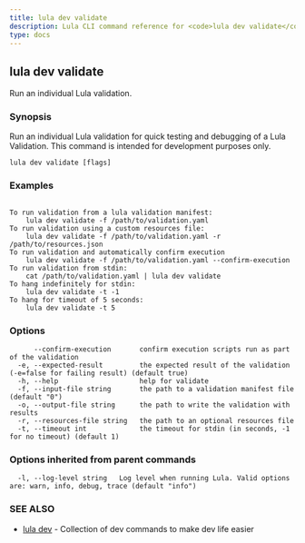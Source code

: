 ```yaml
---
title: lula dev validate
description: Lula CLI command reference for <code>lula dev validate</code>.
type: docs
---
```

## lula dev validate

Run an individual Lula validation.

### Synopsis

Run an individual Lula validation for quick testing and debugging of a Lula Validation. This command is intended for development purposes only.

```
lula dev validate [flags]
```

### Examples

```

To run validation from a lula validation manifest:
	lula dev validate -f /path/to/validation.yaml
To run validation using a custom resources file:
	lula dev validate -f /path/to/validation.yaml -r /path/to/resources.json
To run validation and automatically confirm execution
	lula dev validate -f /path/to/validation.yaml --confirm-execution
To run validation from stdin:
	cat /path/to/validation.yaml | lula dev validate
To hang indefinitely for stdin:
	lula dev validate -t -1
To hang for timeout of 5 seconds:
	lula dev validate -t 5

```

### Options

```
      --confirm-execution       confirm execution scripts run as part of the validation
  -e, --expected-result         the expected result of the validation (-e=false for failing result) (default true)
  -h, --help                    help for validate
  -f, --input-file string       the path to a validation manifest file (default "0")
  -o, --output-file string      the path to write the validation with results
  -r, --resources-file string   the path to an optional resources file
  -t, --timeout int             the timeout for stdin (in seconds, -1 for no timeout) (default 1)
```

### Options inherited from parent commands

```
  -l, --log-level string   Log level when running Lula. Valid options are: warn, info, debug, trace (default "info")
```

### SEE ALSO

* [lula dev](/cli/cli-commands/lula_dev/)	 - Collection of dev commands to make dev life easier

